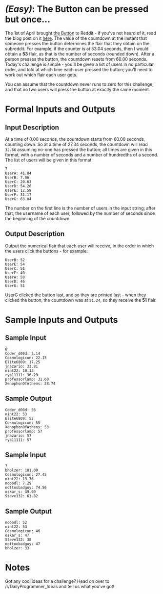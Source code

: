 # [](#EasyIcon) _(Easy)_: The Button can be pressed but once...

The 1st of April brought [the Button](/r/thebutton) to Reddit - if you've not heard of it, read the blog post on it [here](http://www.redditblog.com/2015/04/the-button.html). The value of the countdown at the instant that someone presses the button determines the flair that they obtain on the subreddit. For example, if the counter is at 53.04 seconds, then I would obtain a **53** flair, as that is the number of seconds (rounded down). After a person presses the button, the countdown resets from 60.00 seconds. Today's challenge is simple - you'll be given a list of users in no particular order, and told at which time each user pressed the button; you'll need to work out which flair each user gets.

You can assume that the countdown never runs to zero for this challenge, and that no two users will press the button at exactly the same moment.

# Formal Inputs and Outputs

## Input Description

At a time of 0.00 seconds, the countdown starts from 60.00 seconds, counting down. So at a time of 27.34 seconds, the countdown will read `32.66` assuming no-one has pressed the button; all times are given in this format, with a number of seconds and a number of hundredths of a second. The list of users will be given in this format:

    7
    UserA: 41.04
    UserB: 7.06
    UserC: 20.63
    UserD: 54.28
    UserE: 12.59
    UserF: 31.17
    UserG: 63.04

The number on the first line is the number of users in the input string; after that, the username of each user, followed by the number of seconds since the beginning of the countdown.

## Output Description

Output the numerical flair that each user will receive, in the order in which the users click the buttons - for example:

    UserB: 52
    UserE: 54
    UserC: 51
    UserF: 49
    UserA: 50
    UserD: 46
    UserG: 51

UserG clicked the button last, and so they are printed last - when they clicked the button, the countdown was at `51.24`, so they receive the **51** flair.

# Sample Inputs and Outputs

## Sample Input

    8
    Coder_d00d: 3.14
    Cosmologicon: 22.15
    Elite6809: 17.25
    jnazario: 33.81
    nint22: 10.13
    rya11111: 36.29
    professorlamp: 31.60
    XenophonOfAthens: 28.74

## Sample Output

    Coder_d00d: 56
    nint22: 53
    Elite6809: 52
    Cosmologicon: 55
    XenophonOfAthens: 53
    professorlamp: 57
    jnazario: 57
    rya11111: 57

## Sample Input

    7
    bholzer: 101.09
    Cosmologicon: 27.45
    nint22: 13.76
    nooodl: 7.29
    nottoobadguy: 74.56
    oskar_s: 39.90
    Steve132: 61.82

## Sample Output

    nooodl: 52
    nint22: 53
    Cosmologicon: 46
    oskar_s: 47
    Steve132: 38
    nottoobadguy: 47
    bholzer: 33

# Notes

Got any cool ideas for a challenge? Head on over to /r/DailyProgrammer_Ideas and tell us what you've got!